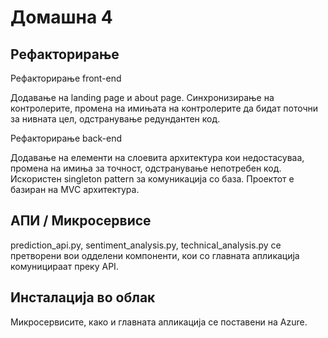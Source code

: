 
# Домашна 4

## Рефакторирање
Рефакторирање front-end 

Додавање на landing page и about page. Синхронизирање на контролерите, промена на имињата на контролерите да бидат поточни за нивната цел, одстранување редундантен код.

Рефакторирање back-end

Додавање на елементи на слоевита архитектура кои недостасуваа, промена на имиња за точност, одстранување непотребен код. Искористен singleton pattern за комуникација со база. Проектот е базиран на MVC архитектура.

## АПИ / Микросервисе

prediction_api.py, sentiment_analysis.py, technical_analysis.py се претворени вои одделени компоненти, кои со главната апликација комуницираат преку API.

## Инсталација во облак

Микросервисите, како и главната апликација се поставени на Azure.
